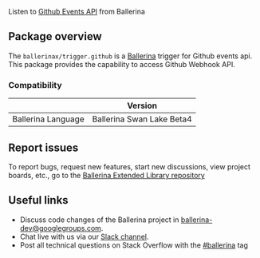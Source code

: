 Listen to [Github Events API](https://docs.github.com/en/developers/webhooks-and-events/webhooks) from Ballerina

## Package overview
The `ballerinax/trigger.github` is a [Ballerina](https://ballerina.io/) trigger for Github events api.
This package provides the capability to access Github Webhook API.

### Compatibility
|                               | Version                        |
|-------------------------------|--------------------------------|
| Ballerina Language            | Ballerina Swan Lake Beta4      |

## Report issues
To report bugs, request new features, start new discussions, view project boards, etc., go to the [Ballerina Extended Library repository](https://github.com/ballerina-platform/ballerina-extended-library)

## Useful links
- Discuss code changes of the Ballerina project in [ballerina-dev@googlegroups.com](mailto:ballerina-dev@googlegroups.com).
- Chat live with us via our [Slack channel](https://ballerina.io/community/slack/).
- Post all technical questions on Stack Overflow with the [#ballerina](https://stackoverflow.com/questions/tagged/ballerina) tag